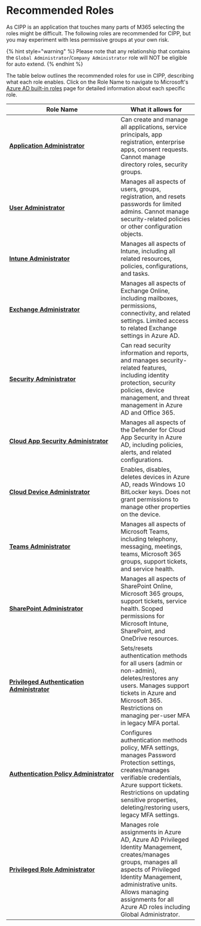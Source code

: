 # Recommended Roles

As CIPP is an application that touches many parts of M365 selecting the roles might be difficult. The following roles are recommended for CIPP, but you may experiment with less permissive groups at your own risk.

{% hint style="warning" %}
Please note that any relationship that contains the `Global Administrator`/`Company Administrator` role will NOT be eligible for auto extend.
{% endhint %}

The table below outlines the recommended roles for use in CIPP, describing what each role enables. Click on the Role Name to navigate to Microsoft's [Azure AD built-in roles](https://learn.microsoft.com/en-us/azure/active-directory/roles/permissions-reference#cloud-app-security-administrator) page for detailed information about each specific role.

<table><thead><tr><th width="282">Role Name</th><th>What it allows for</th></tr></thead><tbody><tr><td><a href="https://learn.microsoft.com/en-us/azure/active-directory/roles/permissions-reference#application-administrator"><strong>Application Administrator</strong></a></td><td>Can create and manage all applications, service principals, app registration, enterprise apps, consent requests. Cannot manage directory roles, security groups.</td></tr><tr><td><a href="https://learn.microsoft.com/en-us/azure/active-directory/roles/permissions-reference#user-administrator"><strong>User Administrator</strong></a></td><td>Manages all aspects of users, groups, registration, and resets passwords for limited admins. Cannot manage security-related policies or other configuration objects.</td></tr><tr><td><a href="https://learn.microsoft.com/en-us/azure/active-directory/roles/permissions-reference#intune-administrator"><strong>Intune Administrator</strong></a></td><td>Manages all aspects of Intune, including all related resources, policies, configurations, and tasks.</td></tr><tr><td><a href="https://learn.microsoft.com/en-us/azure/active-directory/roles/permissions-reference#exchange-administrator"><strong>Exchange Administrator</strong></a></td><td>Manages all aspects of Exchange Online, including mailboxes, permissions, connectivity, and related settings. Limited access to related Exchange settings in Azure AD.</td></tr><tr><td><a href="https://learn.microsoft.com/en-us/azure/active-directory/roles/permissions-reference#security-administrator"><strong>Security Administrator</strong></a></td><td>Can read security information and reports, and manages security-related features, including identity protection, security policies, device management, and threat management in Azure AD and Office 365.</td></tr><tr><td><a href="https://learn.microsoft.com/en-us/azure/active-directory/roles/permissions-reference#cloud-app-security-administrator"><strong>Cloud App Security Administrator</strong></a></td><td>Manages all aspects of the Defender for Cloud App Security in Azure AD, including policies, alerts, and related configurations.</td></tr><tr><td><a href="https://learn.microsoft.com/en-us/azure/active-directory/roles/permissions-reference#cloud-device-administrator"><strong>Cloud Device Administrator</strong></a></td><td>Enables, disables, deletes devices in Azure AD, reads Windows 10 BitLocker keys. Does not grant permissions to manage other properties on the device.</td></tr><tr><td><a href="https://learn.microsoft.com/en-us/azure/active-directory/roles/permissions-reference#teams-administrator"><strong>Teams Administrator</strong></a></td><td>Manages all aspects of Microsoft Teams, including telephony, messaging, meetings, teams, Microsoft 365 groups, support tickets, and service health.</td></tr><tr><td><a href="https://learn.microsoft.com/en-us/azure/active-directory/roles/permissions-reference#sharepoint-administrator"><strong>SharePoint Administrator</strong></a></td><td>Manages all aspects of SharePoint Online, Microsoft 365 groups, support tickets, service health. Scoped permissions for Microsoft Intune, SharePoint, and OneDrive resources.</td></tr><tr><td><a href="https://learn.microsoft.com/en-us/azure/active-directory/roles/permissions-reference#privileged-authentication-administrator"><strong>Privileged Authentication Administrator</strong></a></td><td>Sets/resets authentication methods for all users (admin or non-admin), deletes/restores any users. Manages support tickets in Azure and Microsoft 365. Restrictions on managing per-user MFA in legacy MFA portal.</td></tr><tr><td><a href="https://learn.microsoft.com/en-us/azure/active-directory/roles/permissions-reference#authentication-policy-administrator"><strong>Authentication Policy Administrator</strong></a></td><td>Configures authentication methods policy, MFA settings, manages Password Protection settings, creates/manages verifiable credentials, Azure support tickets. Restrictions on updating sensitive properties, deleting/restoring users, legacy MFA settings.</td></tr><tr><td><a href="https://learn.microsoft.com/en-us/azure/active-directory/roles/permissions-reference#privileged-role-administrator"><strong>Privileged Role Administrator</strong></a></td><td>Manages role assignments in Azure AD, Azure AD Privileged Identity Management, creates/manages groups, manages all aspects of Privileged Identity Management, administrative units. Allows managing assignments for all Azure AD roles including Global Administrator.</td></tr></tbody></table>
